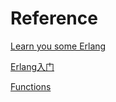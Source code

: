 

# Reference

[Learn you some Erlang](http://learnyousomeerlang.com/content)

[Erlang入门](http://www.blogjava.net/killme2008/archive/2007/06/13/123860.html)

[Functions](http://erlang.org/doc/reference_manual/functions.html)
